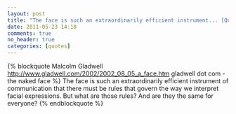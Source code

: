 ```yaml
---
layout: post
title: "The face is such an extraordinarily efficient instrument... [Quote]"
date: 2011-05-23 14:10
comments: true
no_header: true
categories: [quotes]
---
```

{% blockquote Malcolm Gladwell http://www.gladwell.com/2002/2002_08_05_a_face.htm gladwell dot com - the naked face %}
The face is such an extraordinarily efficient instrument of communication that there must be rules that govern the way we interpret facial expressions. But what are those rules? And are they the same for everyone?
{% endblockquote %}
